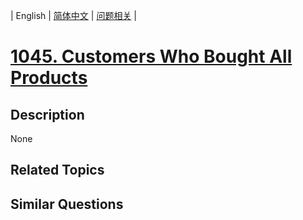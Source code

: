
| English | [简体中文](README.md) | [问题相关](QUESTION.md) |
# [1045. Customers Who Bought All Products](https://leetcode-cn.com/problems/customers-who-bought-all-products/)
## Description
None
## Related Topics

## Similar Questions

